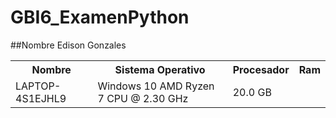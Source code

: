 # GBI6_ExamenPython
##Nombre Edison Gonzales 

<table>
  <tr>
       <th>Nombre</th>
    <th>Sistema Operativo</th>
    <th>Procesador</th>
    <th>Ram</th>
  </tr>
  <tr>
    <td> LAPTOP-4S1EJHL9</td>
    <td> Windows 10  AMD Ryzen 7 CPU @ 2.30 GHz</td>
    <td>20.0 GB </td>
  </tr>
</table>

